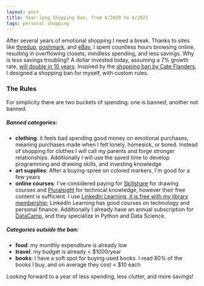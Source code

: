 ```yaml
---
layout: post
title: Year-long Shopping ban, from 4/2020 to 4/2021
tags: personal shopping
---
```


After several years of emotional shopping I need a break. Thanks to sites like [thredup](https://www.thredup.com/), [poshmark](https://poshmark.com), and [eBay](https://www.ebay.com/), I spent countless hours browsing online, resulting in overflowing closets, mindless spending, and less savings. Why is less savings troubling? A dollar invested today, assuming a 7% growth rate, [will double in 10 years](http://www.moneychimp.com/features/rule72.htm).
Inspired by the [shopping ban by Cate Flanders](https://caitflanders.com/shopping-ban/), I designed a shopping ban for myself, with custom rules.

### The Rules
For simplicity there are two buckets of spending: one is banned, another not banned.

##### Banned categories:
- **clothing**: it feels bad spending good money on emotional purchases, meaning purchases made when I felt lonely, homesick, or bored. Instead of shopping for clothes I will call my parents and forge stronger relationships. Additionally I will use the saved time to develop programming and drawing skills, and investing knowledge
- **art supplies**: After a buying-spree on colored markers, I'm good for a few years
- **online courses**: I've considered paying for [Skillshare](https://www.skillshare.com) for drawing courses and [Pluralsight](https://www.pluralsight.com/) for technical knowledge, however their free content is sufficient. I use [LinkedIn Learning, it is free with my library membership](https://sfpl.org/research-learn/elearning); LinkedIn Learning has good courses on technology and personal finance. Additionally I already have an annual subscription for [DataCamp](https://www.datacamp.com/), and they specialize in Python and Data Science. 

##### Categories outside the ban:
- **food**: my monthly expenditure is already low
- **travel**: my budget is already < $1000/year
- **books**: I have a soft spot for buying used books. I read 80% of the books I buy, and on average they cost < $10 each

Looking forward to a year of less spending, less clutter, and more savings!